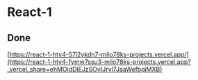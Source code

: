 # React-1
## Done 
[https://react-1-hty4-57l2ykdn7-milo78ks-projects.vercel.app/](https://react-1-hty4-fymw7ssu3-milo78ks-projects.vercel.app?_vercel_share=ehMOidDiEJzSOvIJrvl7JaaWefbqiMXB)

